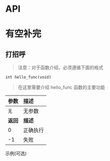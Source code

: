 # API

# 有空补完

## 打招呼

> 注意：对于函数介绍，必须遵循下面的格式

`int hello_func(void)`

> 在这里需要介绍 hello_func 函数的主要功能

| 参数              | 描述                                |
|:------------------|:------------------------------------|
|`无`               | 无参数                              |
| **返回**          | **描述**                                |
|0                  | 正确执行                            |
|-1                 | 失败                                |

示例(可选)


